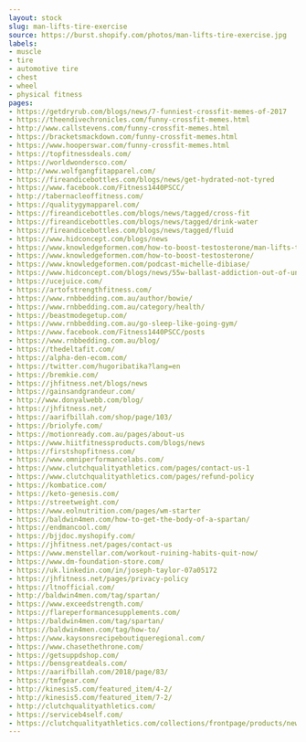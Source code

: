 ```yaml
---
layout: stock
slug: man-lifts-tire-exercise
source: https://burst.shopify.com/photos/man-lifts-tire-exercise.jpg
labels:
- muscle
- tire
- automotive tire
- chest
- wheel
- physical fitness
pages:
- https://getdryrub.com/blogs/news/7-funniest-crossfit-memes-of-2017
- https://theendivechronicles.com/funny-crossfit-memes.html
- http://www.callstevens.com/funny-crossfit-memes.html
- https://bracketsmackdown.com/funny-crossfit-memes.html
- https://www.hooperswar.com/funny-crossfit-memes.html
- https://topfitnessdeals.com/
- https://worldwondersco.com/
- http://www.wolfgangfitapparel.com/
- https://fireandicebottles.com/blogs/news/get-hydrated-not-tyred
- https://www.facebook.com/Fitness1440PSCC/
- http://tabernacleoffitness.com/
- https://qualitygymapparel.com/
- https://fireandicebottles.com/blogs/news/tagged/cross-fit
- https://fireandicebottles.com/blogs/news/tagged/drink-water
- https://fireandicebottles.com/blogs/news/tagged/fluid
- https://www.hidconcept.com/blogs/news
- https://www.knowledgeformen.com/how-to-boost-testosterone/man-lifts-tire-exercise_4460x4460/
- https://www.knowledgeformen.com/how-to-boost-testosterone/
- https://www.knowledgeformen.com/podcast-michelle-dibiase/
- https://www.hidconcept.com/blogs/news/55w-ballast-addiction-out-of-unnecessary-power
- https://ucejuice.com/
- https://artofstrengthfitness.com/
- https://www.rnbbedding.com.au/author/bowie/
- https://www.rnbbedding.com.au/category/health/
- https://beastmodegetup.com/
- https://www.rnbbedding.com.au/go-sleep-like-going-gym/
- https://www.facebook.com/Fitness1440PSCC/posts
- https://www.rnbbedding.com.au/blog/
- https://thedeltafit.com/
- https://alpha-den-ecom.com/
- https://twitter.com/hugoribatika?lang=en
- https://bremkie.com/
- https://jhfitness.net/blogs/news
- https://gainsandgrandeur.com/
- http://www.donyalwebb.com/blog/
- https://jhfitness.net/
- https://aarifbillah.com/shop/page/103/
- https://briolyfe.com/
- https://motionready.com.au/pages/about-us
- https://www.hiitfitnessproducts.com/blogs/news
- https://firstshopfitness.com/
- https://www.omniperformancelabs.com/
- https://www.clutchqualityathletics.com/pages/contact-us-1
- https://www.clutchqualityathletics.com/pages/refund-policy
- https://kombatice.com/
- https://keto-genesis.com/
- https://streetweight.com/
- https://www.eolnutrition.com/pages/wm-starter
- https://baldwin4men.com/how-to-get-the-body-of-a-spartan/
- https://endmancool.com/
- https://bjjdoc.myshopify.com/
- https://jhfitness.net/pages/contact-us
- https://www.menstellar.com/workout-ruining-habits-quit-now/
- https://www.dm-foundation-store.com/
- https://uk.linkedin.com/in/joseph-taylor-07a05172
- https://jhfitness.net/pages/privacy-policy
- https://ltnofficial.com/
- http://baldwin4men.com/tag/spartan/
- https://www.exceedstrength.com/
- https://flareperformancesupplements.com/
- https://baldwin4men.com/tag/spartan/
- https://baldwin4men.com/tag/how-to/
- https://www.kaysonsrecipeboutiqueregional.com/
- https://www.chasethethrone.com/
- https://getsuppdshop.com/
- https://bensgreatdeals.com/
- https://aarifbillah.com/2018/page/83/
- https://tmfgear.com/
- http://kinesis5.com/featured_item/4-2/
- http://kinesis5.com/featured_item/7-2/
- http://clutchqualityathletics.com/
- https://serviceb4self.com/
- https://clutchqualityathletics.com/collections/frontpage/products/new-2017-causal-sticker-shoes-stick-on-soles-sticky-pads-for-feet-beach-sock-waterproof-hypoallergenic-adhesive-pad-for-feet
---
```


